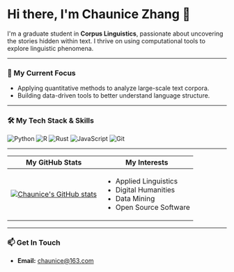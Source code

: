 # Hi there, I'm Chaunice Zhang 👋

I'm a graduate student in **Corpus Linguistics**, passionate about uncovering the stories hidden within text. I thrive on using computational tools to explore linguistic phenomena.

---

### 🚀 My Current Focus

* Applying quantitative methods to analyze large-scale text corpora.
* Building data-driven tools to better understand language structure.

---

### 🛠️ My Tech Stack & Skills

![Python](https://img.shields.io/badge/Python-3776AB?style=for-the-badge&logo=python&logoColor=white)
![R](https://img.shields.io/badge/R-276DC3?style=for-the-badge&logo=r&logoColor=white)
![Rust](https://img.shields.io/badge/rust-%23000000.svg?style=for-the-badge&logo=rust&logoColor=white)
![JavaScript](https://img.shields.io/badge/JavaScript-F7DF1E?style=for-the-badge&logo=javascript&logoColor=black)
![Git](https://img.shields.io/badge/git-%23F05033.svg?style=for-the-badge&logo=git&logoColor=white)

---

| My GitHub Stats                                                                                                    | My Interests                                                                                                                                                                                                                                                                                                 |
| ---------------------------------------------------------------------------------------------------------------------- | ---------------------------------------------------------------------------------------------------------------------------------------------------------------------------------------------------------------------------------------------------------------------------------------------------------------- |
| [![Chaunice's GitHub stats](https://github-readme-stats.vercel.app/api?username=chaunice&show_icons=true&theme=gotham&rank_icon=percentile&show_owner=true&hide_title=true&count_private=true)](https://github.com/anuraghazra/github-readme-stats) | <ul><li>Applied Linguistics</li><li>Digital Humanities</li><li>Data Mining</li><li>Open Source Software</li></ul> |

---

### 📫 Get In Touch

* **Email:** [chaunice@163.com](mailto:chaunice@163.com)
